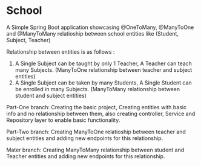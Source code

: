 # School
 A Simple Spring Boot application showcasing @OneToMany, @ManyToOne and @ManyToMany relatioship between school entities like (Student, Subject, Teacher)
 
 Relationship between entities is as follows :
  1. A Single Subject can be taught by only 1 Teacher, A Teacher can teach many Subjects. (ManyToOne relationship between teacher and subject entities)
  2. A Single Subject can be taken by many Students, A Single Student can be enrolled in many Subjects. (ManyToMany relationship between student and subject entities)


Part-One branch:
Creating the basic project, Creating entities with basic info and no relationship between them, also creating controller, Service and Repository layer to enable basic functionality.

Part-Two branch:
Creating ManyToOne relatioship between teacher and subject entities and adding new endpoints for this relationship.

Mater branch:
Creating ManyToMany relationship between student and Teacher entities and adding new endpoints for this relationship.
